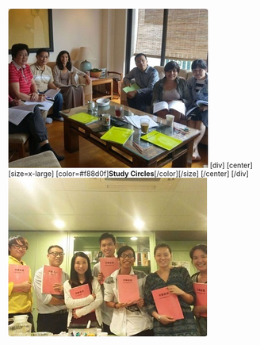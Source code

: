 ![](study1.jpg)
[div]
[center]
[size=x-large]
[color=#f88d0f]**​Study Circles**[/color][/size]
[/center]
[/div]
![](study2.jpg)
